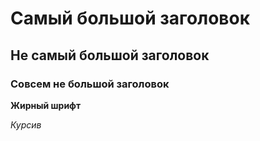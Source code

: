 # Самый большой заголовок
## Не самый большой заголовок
### Совсем не большой заголовок
__Жирный шрифт__

*Курсив*